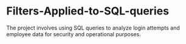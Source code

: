 # Filters-Applied-to-SQL-queries
The project involves using SQL queries to analyze login attempts and employee data for security and operational purposes.
